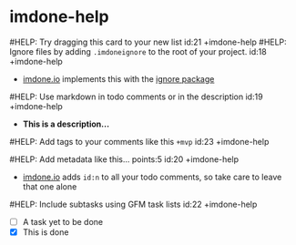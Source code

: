 imdone-help
====
#HELP: Try dragging this card to your new list id:21 +imdone-help
#HELP: Ignore files by adding `.imdoneignore` to the root of your project. id:18 +imdone-help
- [imdone.io](https://imdone.io) implements this with the [ignore package](https://www.npmjs.com/package/ignore)

#HELP: Use markdown in todo comments or in the description id:19 +imdone-help
- **This is a description...**

#HELP: Add tags to your comments like this `+mvp` id:23 +imdone-help

#HELP: Add metadata like this... points:5 id:20 +imdone-help
- [imdone.io](https://imdone.io) adds `id:n` to all your todo comments, so take care to leave that one alone

#HELP: Include subtasks using GFM task lists id:22 +imdone-help
- [ ] A task yet to be done
- [x] This is done
